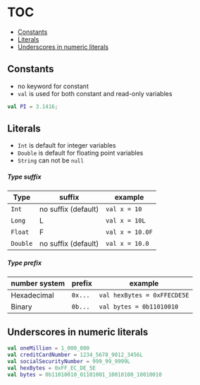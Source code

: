 # TOC
* [Constants](/literals_and_constant.md#constants)
* [Literals](/literals_and_constant.md#literals)
* [Underscores in numeric literals](/literals_and_constant.md#underscores-in-numeric-literals)

## Constants
* no keyword for constant
* `val` is used for both constant and read-only variables
```kotlin
val PI = 3.1416;
```

## Literals
* `Int` is default for integer variables
* `Double` is default for floating point variables
* `String` can not be `null`

##### Type suffix
| Type | suffix |example|
|------|--------|-------|
|  `Int` | no suffix (default) | `val x = 10` |
| `Long` | L | `val x = 10L` |
| `Float`| F | `val x = 10.0F` |
| `Double` | no suffix (default) | `val x = 10.0` |

##### Type prefix
| number system | prefix | example |
|---------------|--------|---------|
| Hexadecimal |  `0x...` | `val hexBytes = 0xFFECDE5E` |
| Binary | `0b...` | `val bytes = 0b11010010` |

## Underscores in numeric literals
```kotlin
val oneMillion = 1_000_000
val creditCardNumber = 1234_5678_9012_3456L
val socialSecurityNumber = 999_99_9999L
val hexBytes = 0xFF_EC_DE_5E
val bytes = 0b11010010_01101001_10010100_10010010
```
